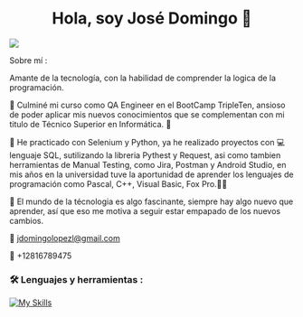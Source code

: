 <div align="center">
<h1 align="center">Hola, soy José Domingo 👋</h1>
</div>
<img src="https://imgur.com/Q3yrXyR.png">

Sobre mí :

Amante de la tecnología, con la habilidad de comprender la logica de la programación.

🔭 Culminé mi curso como QA Engineer en el BootCamp TripleTen, ansioso de poder aplicar mis nuevos conocimientos que se complementan con mi titulo de Técnico Superior en Informática. 💪

🌱 He practicado con Selenium y Python, ya he realizado proyectos con 💻 lenguaje SQL, sutilizando la libreria Pythest y Request, asi como tambien herramientas de Manual Testing, como Jira, Postman y Android Studio, en mis años en la universidad tuve la aportunidad de aprender los lenguajes de programación como Pascal, C++, Visual Basic, Fox Pro.🧑‍💻

💓 El mundo de la técnologia es algo fascinante, siempre hay algo nuevo que aprender, así que eso me motiva a seguir estar empapado de los nuevos cambios.

📧 jdomingolopezl@gmail.com

📱 +12816789475


### :hammer_and_wrench: Lenguajes y herramientas :
<div id="header" align="left">
  
   [![My Skills](https://skillicons.dev/icons?i=py,postman,github,html,cpp,discord,git,github,html,pycharm,ubuntu,windows)](https://skillicons.dev)

</div>
